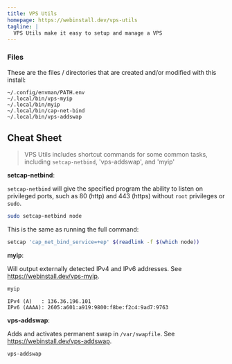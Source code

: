 ```yaml
---
title: VPS Utils
homepage: https://webinstall.dev/vps-utils
tagline: |
  VPS Utils make it easy to setup and manage a VPS
---
```


### Files

These are the files / directories that are created and/or modified with this
install:

```text
~/.config/envman/PATH.env
~/.local/bin/vps-myip
~/.local/bin/myip
~/.local/bin/cap-net-bind
~/.local/bin/vps-addswap
```

## Cheat Sheet

> VPS Utils includes shortcut commands for some common tasks, including
> `setcap-netbind`, 'vps-addswap', and 'myip'

**setcap-netbind**:

`setcap-netbind` will give the specified program the ability to listen on
privileged ports, such as 80 (http) and 443 (https) without `root` privileges or
`sudo`.

```sh
sudo setcap-netbind node
```

This is the same as running the full command:

```sh
setcap 'cap_net_bind_service=+ep' $(readlink -f $(which node))
```

**myip**:

Will output externally detected IPv4 and IPv6 addresses. See
<https://webinstall.dev/vps-myip>.

```sh
myip
```

```text
IPv4 (A)   : 136.36.196.101
IPv6 (AAAA): 2605:a601:a919:9800:f8be:f2c4:9ad7:9763
```

**vps-addswap**:

Adds and activates permanent swap in `/var/swapfile`. See
<https://webinstall.dev/vps-addswap>.

```sh
vps-addswap
```
